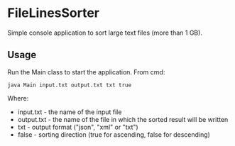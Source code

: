 # FileLinesSorter
Simple console application to sort large text files (more than 1 GB).
## Usage
Run the Main class to start the application.
From cmd:
```
java Main input.txt output.txt txt true
```
Where:
- input.txt - the name of the input file
- output.txt - the name of the file in which the sorted result will be written
- txt - output format ("json", "xml" or "txt")
- false - sorting direction (true for ascending, false for descending)
